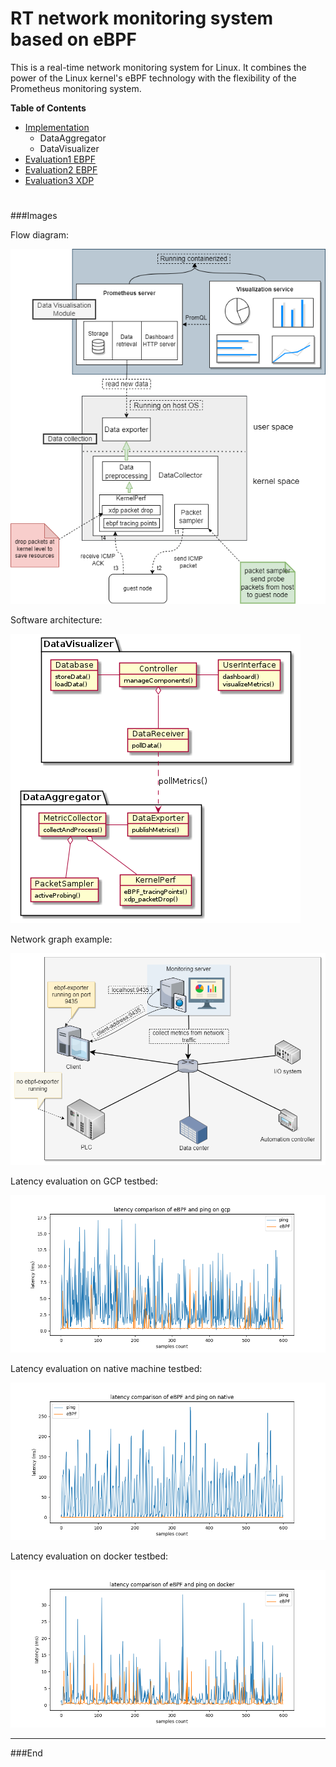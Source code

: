 # RT network monitoring system based on eBPF

This is a real-time network monitoring system for Linux. It combines the power of the Linux kernel's eBPF technology with the flexibility of the Prometheus monitoring system.

**Table of Contents**

                
+ [Implementation](implementation)
    + DataAggregator
    + DataVisualizer
+ [Evaluation1 EBPF](eval_setup_1)
+ [Evaluation2 EBPF](eval_setup_2)
+ [Evaluation3 XDP](xdping)
#


###Images

Flow diagram:

![](images/software_architecture.drawio.png)


Software architecture:

![](images/software_architecture_uml.png)


Network graph example:

![](images/network_graph.png)


Latency evaluation on GCP testbed:

![](images/latency_gcp.png)


Latency evaluation on native machine testbed:

![](images/latency_native.png)


Latency evaluation on docker testbed:

![](images/latency_docker.png)


----
###End
